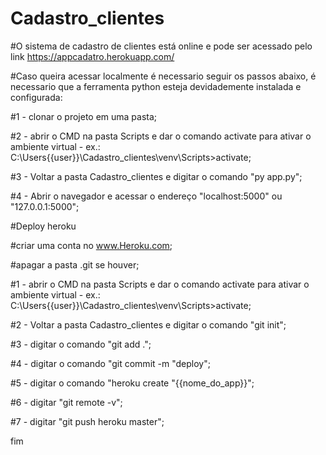 # Cadastro_clientes

#O sistema de cadastro de clientes está online e pode ser acessado pelo link https://appcadatro.herokuapp.com/

#Caso queira acessar localmente é necessario seguir os passos abaixo, é necessario que a ferramenta python esteja devidademente instalada e configurada:

#1 - clonar o projeto em uma pasta;

#2 - abrir o CMD na pasta Scripts e dar o comando activate para ativar o ambiente virtual - ex.: C:\Users\{{user}}\Cadastro_clientes\venv\Scripts>activate;

#3 - Voltar a pasta Cadastro_clientes e digitar o comando "py app.py";

#4 - Abrir o navegador e acessar o endereço "localhost:5000" ou "127.0.0.1:5000";


#Deploy heroku

#criar uma conta no www.Heroku.com;

#apagar a pasta .git se houver; 

#1 - abrir o CMD na pasta Scripts e dar o comando activate para ativar o ambiente virtual - ex.: C:\Users\{{user}}\Cadastro_clientes\venv\Scripts>activate;

#2 - Voltar a pasta Cadastro_clientes e digitar o comando "git init";

#3 - digitar o comando "git add .";

#4 - digitar o comando "git commit -m "deploy";

#5 - digitar o comando "heroku create "{{nome_do_app}}";

#6 - digitar "git remote -v";

#7 - digitar "git push heroku master";

fim
